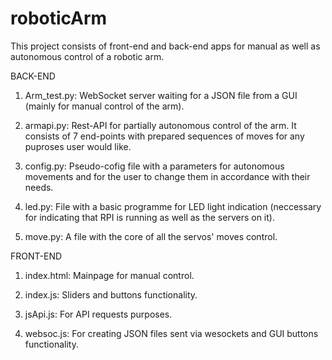 # roboticArm
This project consists of front-end and back-end apps for manual as well as autonomous control of a robotic arm.

BACK-END
1) Arm_test.py:
   WebSocket server waiting for a JSON file from a GUI (mainly for manual control of the arm).
   
2) armapi.py:
   Rest-API for partially autonomous control of the arm. It consists of 7 end-points with prepared sequences of moves for any puproses user would like.

3) config.py:
   Pseudo-cofig file with a parameters for autonomous movements and for the user to change them in accordance with their needs.

4) led.py:
   File with a basic programme for LED light indication (neccessary for indicating that RPI is running as well as the servers on it).

5) move.py:
   A file with the core of all the servos' moves control.


FRONT-END
1) index.html:
   Mainpage for manual control.

2) index.js:
   Sliders and buttons functionality.

3) jsApi.js:
   For API requests purposes.

4) websoc.js:
   For creating JSON files sent via wesockets and GUI buttons functionality.


